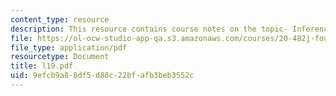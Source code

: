 ```yaml
---
content_type: resource
description: This resource contains course notes on the topic- Inference and Statistics.
file: https://ol-ocw-studio-app-qa.s3.amazonaws.com/courses/20-482j-foundations-of-algorithms-and-computational-techniques-in-systems-biology-spring-2006/9efcb9a88df5d88c22bfafb3beb3552c_l19.pdf
file_type: application/pdf
resourcetype: Document
title: l19.pdf
uid: 9efcb9a8-8df5-d88c-22bf-afb3beb3552c
---
```

